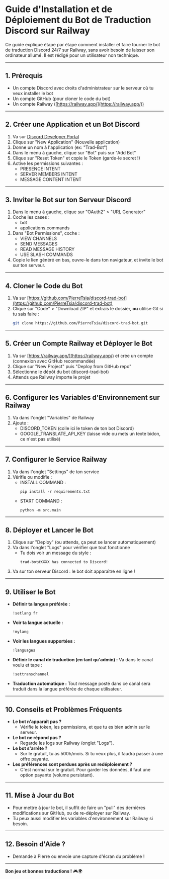 # Guide d'Installation et de Déploiement du Bot de Traduction Discord sur Railway

Ce guide explique étape par étape comment installer et faire tourner le bot de traduction Discord 24/7 sur Railway, sans avoir besoin de laisser son ordinateur allumé. Il est rédigé pour un utilisateur non technique.

---

## 1. Prérequis
- Un compte Discord avec droits d'administrateur sur le serveur où tu veux installer le bot
- Un compte GitHub (pour cloner le code du bot)
- Un compte Railway ([https://railway.app/](https://railway.app/))

---

## 2. Créer une Application et un Bot Discord

1. Va sur [Discord Developer Portal](https://discord.com/developers/applications)
2. Clique sur "New Application" (Nouvelle application)
3. Donne un nom à l'application (ex: "Trad-Bot")
4. Dans le menu à gauche, clique sur "Bot" puis sur "Add Bot"
5. Clique sur "Reset Token" et copie le Token (garde-le secret !)
6. Active les permissions suivantes :
   - PRESENCE INTENT
   - SERVER MEMBERS INTENT
   - MESSAGE CONTENT INTENT

---

## 3. Inviter le Bot sur ton Serveur Discord

1. Dans le menu à gauche, clique sur "OAuth2" > "URL Generator"
2. Coche les cases :
   - bot
   - applications.commands
3. Dans "Bot Permissions", coche :
   - VIEW CHANNELS
   - SEND MESSAGES
   - READ MESSAGE HISTORY
   - USE SLASH COMMANDS
4. Copie le lien généré en bas, ouvre-le dans ton navigateur, et invite le bot sur ton serveur.

---

## 4. Cloner le Code du Bot

1. Va sur [https://github.com/PierreTsia/discord-trad-bot](https://github.com/PierreTsia/discord-trad-bot)
2. Clique sur "Code" > "Download ZIP" et extrais le dossier, **ou** utilise Git si tu sais faire :
   ```bash
   git clone https://github.com/PierreTsia/discord-trad-bot.git
   ```

---

## 5. Créer un Compte Railway et Déployer le Bot

1. Va sur [https://railway.app/](https://railway.app/) et crée un compte (connexion avec GitHub recommandée)
2. Clique sur "New Project" puis "Deploy from GitHub repo"
3. Sélectionne le dépôt du bot (discord-trad-bot)
4. Attends que Railway importe le projet

---

## 6. Configurer les Variables d'Environnement sur Railway

1. Va dans l'onglet "Variables" de Railway
2. Ajoute :
   - DISCORD_TOKEN (colle ici le token de ton bot Discord)
   - GOOGLE_TRANSLATE_API_KEY (laisse vide ou mets un texte bidon, ce n'est pas utilisé)

---

## 7. Configurer le Service Railway

1. Va dans l'onglet "Settings" de ton service
2. Vérifie ou modifie :
   - INSTALL COMMAND :
     ```
     pip install -r requirements.txt
     ```
   - START COMMAND :
     ```
     python -m src.main
     ```

---

## 8. Déployer et Lancer le Bot

1. Clique sur "Deploy" (ou attends, ça peut se lancer automatiquement)
2. Va dans l'onglet "Logs" pour vérifier que tout fonctionne
   - Tu dois voir un message du style :
     ```
     trad-bot#XXXX has connected to Discord!
     ```
3. Va sur ton serveur Discord : le bot doit apparaître en ligne !

---

## 9. Utiliser le Bot

- **Définir ta langue préférée :**
  ```
  !setlang fr
  ```
- **Voir ta langue actuelle :**
  ```
  !mylang
  ```
- **Voir les langues supportées :**
  ```
  !languages
  ```
- **Définir le canal de traduction (en tant qu'admin) :**
  Va dans le canal voulu et tape :
  ```
  !settranschannel
  ```
- **Traduction automatique :**
  Tout message posté dans ce canal sera traduit dans la langue préférée de chaque utilisateur.

---

## 10. Conseils et Problèmes Fréquents

- **Le bot n'apparaît pas ?**
  - Vérifie le token, les permissions, et que tu es bien admin sur le serveur.
- **Le bot ne répond pas ?**
  - Regarde les logs sur Railway (onglet "Logs").
- **Le bot s'arrête ?**
  - Sur le gratuit, tu as 500h/mois. Si tu veux plus, il faudra passer à une offre payante.
- **Les préférences sont perdues après un redéploiement ?**
  - C'est normal sur le gratuit. Pour garder les données, il faut une option payante (volume persistant).

---

## 11. Mise à Jour du Bot

- Pour mettre à jour le bot, il suffit de faire un "pull" des dernières modifications sur GitHub, ou de re-déployer sur Railway.
- Tu peux aussi modifier les variables d'environnement sur Railway si besoin.

---

## 12. Besoin d'Aide ?

- Demande à Pierre ou envoie une capture d'écran du problème !

---

**Bon jeu et bonnes traductions !** 🎮🌍 